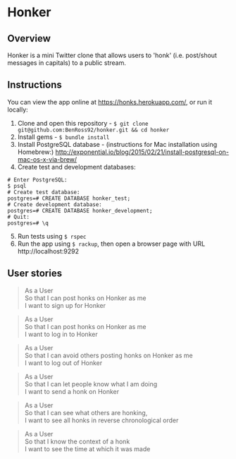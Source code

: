 # Honker

## Overview

Honker is a mini Twitter clone that allows users to 'honk' (i.e. post/shout messages in capitals) to a public stream.

## Instructions

You can view the app online at https://honks.herokuapp.com/, or run it locally:

1. Clone and open this repository - `$ git clone git@github.com:BenRoss92/honker.git && cd honker`
2. Install gems - `$ bundle install`
3. Install PostgreSQL database - (instructions for Mac installation using Homebrew:) http://exponential.io/blog/2015/02/21/install-postgresql-on-mac-os-x-via-brew/
4. Create test and development databases:
```
# Enter PostgreSQL:
$ psql
# Create test database:
postgres=# CREATE DATABASE honker_test;
# Create development database:
postgres=# CREATE DATABASE honker_development;
# Quit:
postgres=# \q
```
5. Run tests using `$ rspec`
6. Run the app using `$ rackup`, then open a browser page with URL http://localhost:9292

## User stories

>As a User  
So that I can post honks on Honker as me  
I want to sign up for Honker

>As a User  
So that I can post honks on Honker as me  
I want to log in to Honker

>As a User  
So that I can avoid others posting honks on Honker as me  
I want to log out of Honker

>As a User  
So that I can let people know what I am doing  
I want to send a honk on Honker

>As a User  
So that I can see what others are honking,  
I want to see all honks in reverse chronological order

>As a User  
So that I know the context of a honk  
I want to see the time at which it was made

